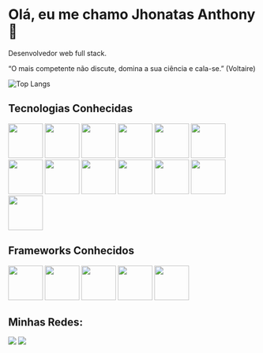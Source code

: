 # Olá, eu me chamo Jhonatas Anthony 👋

Desenvolvedor web full stack.

“O mais competente não discute, domina a sua ciência e cala-se.” (Voltaire)

![Top Langs](https://github-readme-stats.vercel.app/api/top-langs/?username=Jhonatas-Anthony&hide=TeX&layout=compact)

<div>
  <h2>Tecnologias Conhecidas</h2>
  <img height="70px" src="https://cdn.jsdelivr.net/gh/devicons/devicon/icons/figma/figma-original.svg" />
  <img height="70px" src="https://cdn.jsdelivr.net/gh/devicons/devicon/icons/javascript/javascript-original.svg" />
  <img height='70px'src="https://cdn.jsdelivr.net/gh/devicons/devicon/icons/typescript/typescript-original.svg" />
  <img height="70px" src="https://cdn.jsdelivr.net/gh/devicons/devicon/icons/html5/html5-plain-wordmark.svg" />
  <img height="70px" src="https://cdn.jsdelivr.net/gh/devicons/devicon/icons/css3/css3-plain-wordmark.svg" />
  <img height="70px" src="https://cdn.jsdelivr.net/gh/devicons/devicon/icons/python/python-original-wordmark.svg" />
  <img height="70px" src="https://cdn.jsdelivr.net/gh/devicons/devicon/icons/mysql/mysql-original-wordmark.svg" />
  <img height="70px" src="https://cdn.jsdelivr.net/gh/devicons/devicon/icons/postgresql/postgresql-original-wordmark.svg" />
  <img height="70px" src="https://cdn.jsdelivr.net/gh/devicons/devicon/icons/mongodb/mongodb-original-wordmark.svg" />
  <img height="70px" src="https://cdn.jsdelivr.net/gh/devicons/devicon/icons/cplusplus/cplusplus-original.svg" />
  <img height="70px" src="https://cdn.jsdelivr.net/gh/devicons/devicon/icons/git/git-original-wordmark.svg" />   
  <img height="70px" src="https://cdn.jsdelivr.net/gh/devicons/devicon/icons/github/github-original.svg" />
  <img height="70px" src="https://cdn.jsdelivr.net/gh/devicons/devicon/icons/docker/docker-original-wordmark.svg" />

  <h2>Frameworks Conhecidos</h2>
  <img height="70px" src="https://cdn.jsdelivr.net/gh/devicons/devicon/icons/react/react-original-wordmark.svg" />
  <img height="70px" src="https://cdn.jsdelivr.net/gh/devicons/devicon/icons/vuejs/vuejs-original-wordmark.svg" />
  <img height="70px" src="https://cdn.jsdelivr.net/gh/devicons/devicon/icons/adonisjs/adonisjs-original.svg" />    
  <img height="70px" src="https://cdn.jsdelivr.net/gh/devicons/devicon/icons/nodejs/nodejs-plain.svg" />
  <img height="70px" src="https://cdn.jsdelivr.net/gh/devicons/devicon/icons/express/express-original.svg" />          
          
</div>
<div>
  <h2>Minhas Redes:</h2>
  <a href="mailto:jhonatasanthony6@gmail.com" target="_blank"><img src="https://img.shields.io/badge/Gmail-D14836?style=for-the-badge&logo=gmail&logoColor=white" /></a>
  <a href="https://www.linkedin.com/in/jhonatas-anthony-bb1576247/" target="_blank"><img src="https://img.shields.io/badge/LinkedIn-0077B5?style=for-the-badge&logo=linkedin&logoColor=white" /></a>
</div
